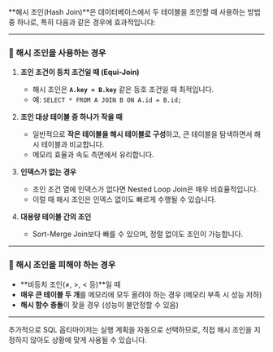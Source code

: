 

**해시 조인(Hash Join)**은 데이터베이스에서 두 테이블을 조인할 때 사용하는 방법 중 하나로, 특히 다음과 같은 경우에 효과적입니다:

---

### 🔹 해시 조인을 사용하는 경우

1. **조인 조건이 등치 조건일 때 (Equi-Join)**
   - 해시 조인은 **`A.key = B.key`** 같은 등호 조건일 때 최적입니다.
   - 예: `SELECT * FROM A JOIN B ON A.id = B.id;`

2. **조인 대상 테이블 중 하나가 작을 때**
   - 일반적으로 **작은 테이블을 해시 테이블로 구성**하고, 큰 테이블을 탐색하면서 해시 테이블과 비교합니다.
   - 메모리 효율과 속도 측면에서 유리합니다.

3. **인덱스가 없는 경우**
   - 조인 조건 열에 인덱스가 없다면 Nested Loop Join은 매우 비효율적입니다.
   - 이럴 때 해시 조인은 인덱스 없이도 빠르게 수행될 수 있습니다.

4. **대용량 테이블 간의 조인**
   - Sort-Merge Join보다 빠를 수 있으며, 정렬 없이도 조인이 가능합니다.

---

### 🔸 해시 조인을 피해야 하는 경우

- **비등치 조인(≠, >, < 등)**일 때
- **매우 큰 테이블 두 개**를 메모리에 모두 올려야 하는 경우 (메모리 부족 시 성능 저하)
- **해시 함수 충돌**이 잦을 경우 (성능이 불안정할 수 있음)

---

추가적으로 SQL 옵티마이저는 실행 계획을 자동으로 선택하므로, 직접 해시 조인을 지정하지 않아도 상황에 맞게 사용될 수 있습니다.

